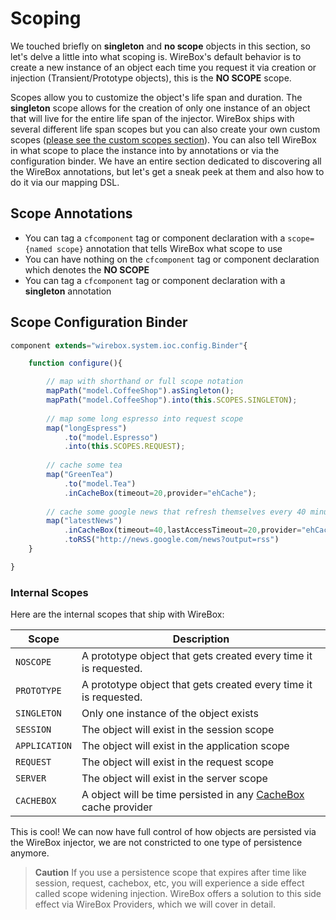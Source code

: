 # Scoping

We touched briefly on **singleton** and **no scope** objects in this section, so let's delve a little into what scoping is. WireBox's default behavior is to create a new instance of an object each time you request it via creation or injection \(Transient/Prototype objects\), this is the **NO SCOPE** scope. 

Scopes allow you to customize the object's life span and duration. The **singleton** scope allows for the creation of only one instance of an object that will live for the entire life span of the injector. WireBox ships with several different life span scopes but you can also create your own custom scopes \([please see the custom scopes section](/custom-scopes/README.md)\). You can also tell WireBox in what scope to place the instance into by annotations or via the configuration binder. We have an entire section dedicated to discovering all the WireBox annotations, but let's get a sneak peek at them and also how to do it via our mapping DSL.

## Scope Annotations

* You can tag a `cfcomponent` tag or component declaration with a `scope={named scope}` annotation that tells WireBox what scope to use
* You can have nothing on the `cfcomponent` tag or component declaration which denotes the **NO SCOPE**
* You can tag a `cfcomponent` tag or component declaration with a **singleton** annotation

## Scope Configuration Binder

```javascript
component extends="wirebox.system.ioc.config.Binder"{

    function configure(){

        // map with shorthand or full scope notation
        mapPath("model.CoffeeShop").asSingleton();
        mapPath("model.CoffeeShop").into(this.SCOPES.SINGLETON);
        
        // map some long espresso into request scope
        map("longEspress")
            .to("model.Espresso")
            .into(this.SCOPES.REQUEST);
        
        // cache some tea
        map("GreenTea")
            .to("model.Tea")
            .inCacheBox(timeout=20,provider="ehCache");
        
        // cache some google news that refresh themselves every 40 minutes or after 20 minutes of inactivity
        map("latestNews")
            .inCacheBox(timeout=40,lastAccessTimeout=20,provider="ehCache");
            .toRSS("http://news.google.com/news?output=rss")
    }

}
```

### Internal Scopes

Here are the internal scopes that ship with WireBox:

| Scope | Description |
| --- | --- |
| `NOSCOPE` | A prototype object that gets created every time it is requested. |
| `PROTOTYPE` | A prototype object that gets created every time it is requested. |
| `SINGLETON` | Only one instance of the object exists |
| `SESSION` | The object will exist in the session scope |
| `APPLICATION` | The object will exist in the application scope |
| `REQUEST` | The object will exist in the request scope |
| `SERVER` | The object will exist in the server scope |
| `CACHEBOX` | A object will be time persisted in any [CacheBox](https://cachebox.ortusbooks.com) cache provider |

This is cool! We can now have full control of how objects are persisted via the WireBox injector, we are not constricted to one type of persistence anymore.   


> **Caution** If you use a persistence scope that expires after time like session, request, cachebox, etc, you will experience a side effect called scope widening injection. WireBox offers a solution to this side effect via WireBox Providers, which we will cover in detail.

